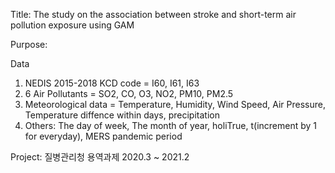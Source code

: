 Title: The study on the association between stroke and short-term air pollution exposure using GAM

Purpose: 

Data
1. NEDIS 2015-2018 KCD code = I60, I61, I63
2. 6 Air Pollutants = SO2, CO, O3, NO2, PM10, PM2.5
3. Meteorological data = Temperature, Humidity, Wind Speed, Air Pressure, 
                         Temperature diffence within days, precipitation 
4. Others: The day of week, The month of year, holiTrue, t(increment by 1 for everyday), 
           MERS pandemic period

Project: 질병관리청 용역과제 2020.3 ~ 2021.2
